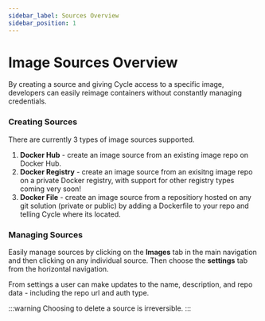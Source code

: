```yaml
---
sidebar_label: Sources Overview
sidebar_position: 1
---
```


# Image Sources Overview
By creating a source and giving Cycle access to a specific image, developers can easily reimage containers without constantly managing credentials.

### Creating Sources
There are currently 3 types of image sources supported.

1. **Docker Hub** - create an image source from an existing image repo on Docker Hub.
2. **Docker Registry** - create an image source from an exisitng image repo on a private Docker registry, with support for other registry types coming very soon!
3. **Docker File** - create an image source from a repositiory hosted on any git solution (private or public) by adding a Dockerfile to your repo and telling Cycle where its located.


### Managing Sources
Easily manage sources by clicking on the **Images** tab in the main navigation and then clicking on any individual source. Then choose the **settings** tab from the horizontal navigation.


From settings a user can make updates to the name, description, and repo data - including the repo url and auth type.

:::warning
Choosing to delete a source is irreversible.
:::

